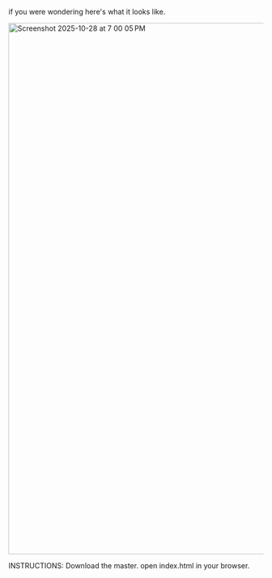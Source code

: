 if you were wondering here's what it looks like.


<img width="1680" height="1050" alt="Screenshot 2025-10-28 at 7 00 05 PM" src="https://github.com/user-attachments/assets/04936a28-e3b6-48fc-885f-2cb93912cf65" />

INSTRUCTIONS:
Download the master.
open index.html in your browser.
